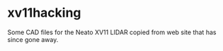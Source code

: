 # xv11hacking
Some CAD files for the Neato XV11 LIDAR copied from web site that has since gone away.
